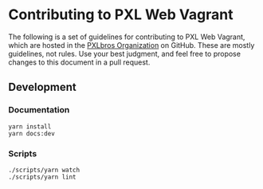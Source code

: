 # Contributing to PXL Web Vagrant

The following is a set of guidelines for contributing to PXL Web Vagrant, which are hosted in the [PXLbros Organization](https://github.com/PXLbros) on GitHub. These are mostly guidelines, not rules. Use your best judgment, and feel free to propose changes to this document in a pull request.

## Development

### Documentation

```
yarn install
yarn docs:dev
```

### Scripts

```
./scripts/yarn watch
./scripts/yarn lint
```

